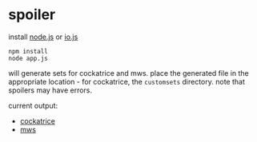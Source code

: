# spoiler

install [node.js] or [io.js]

    npm install
    node app.js

will generate sets for cockatrice and mws. place the generated file in the
appropriate location - for cockatrice, the `customsets` directory.
note that spoilers may have errors.

current output:

  - [cockatrice](https://gist.github.com/aeosynth/9c23d2d6de733a0ec118)
  - [mws](https://gist.github.com/aeosynth/1226701708fc3c765d25)

[node.js]: https://nodejs.org/
[io.js]: https://iojs.org/
